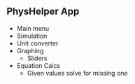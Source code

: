 ## PhysHelper App

- Main menu
- Simulation
- Unit converter
- Graphing
	- Sliders
- Equation Calcs
	- Given values solve for missing one
